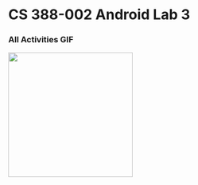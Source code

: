 # CS 388-002 Android Lab 3

### All Activities GIF
<img src="https://i.imgur.com/lIsqCoc.gif" width=250><br>

